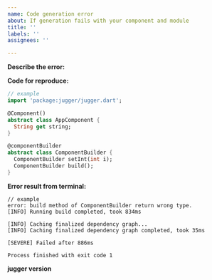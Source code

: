 ```yaml
---
name: Code generation error
about: If generation fails with your component and module
title: ''
labels: ''
assignees: ''

---
```


**Describe the error:**

**Code for reproduce:**
```dart
// example
import 'package:jugger/jugger.dart';

@Component()
abstract class AppComponent {
  String get string;
}

@componentBuilder
abstract class ComponentBuilder {
  ComponentBuilder setInt(int i);
  ComponentBuilder build();
}
```

**Error result from terminal:**
```
// example
error: build method of ComponentBuilder return wrong type.
[INFO] Running build completed, took 834ms

[INFO] Caching finalized dependency graph...
[INFO] Caching finalized dependency graph completed, took 35ms

[SEVERE] Failed after 886ms

Process finished with exit code 1
```
**jugger version**
